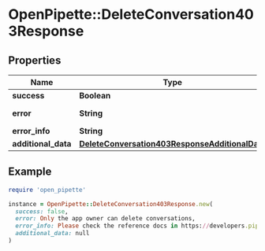 # OpenPipette::DeleteConversation403Response

## Properties

| Name | Type | Description | Notes |
| ---- | ---- | ----------- | ----- |
| **success** | **Boolean** |  | [optional] |
| **error** | **String** | The error description | [optional] |
| **error_info** | **String** |  | [optional] |
| **additional_data** | [**DeleteConversation403ResponseAdditionalData**](DeleteConversation403ResponseAdditionalData.md) |  | [optional] |

## Example

```ruby
require 'open_pipette'

instance = OpenPipette::DeleteConversation403Response.new(
  success: false,
  error: Only the app owner can delete conversations,
  error_info: Please check the reference docs in https://developers.pipedrive.com/docs/api/v1,
  additional_data: null
)
```

